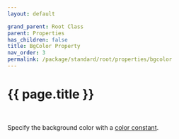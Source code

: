 ```yaml
---
layout: default

grand_parent: Root Class
parent: Properties
has_children: false
title: BgColor Property
nav_order: 3
permalink: /package/standard/root/properties/bgcolor
---
```

# {{ page.title }}
<br>

Specify the background color with a <a href="/base/color">color constant</a>.
